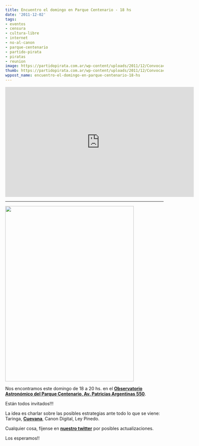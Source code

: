 ```yaml
---
title: Encuentro el domingo en Parque Centenario - 18 hs
date: '2011-12-02'
tags:
- eventos
- censura
- cultura-libre
- internet
- no-al-canon
- parque-centenario
- partido-pirata
- piratas
- reunion
image: https://partidopirata.com.ar/wp-content/uploads/2011/12/Convocacao_pirata.png
thumb: https://partidopirata.com.ar/wp-content/uploads/2011/12/Convocacao_pirata-150x150.png
wppost_name: encuentro-el-domingo-en-parque-centenario-18-hs
---
```


<iframe width="600" height="350" frameborder="0" scrolling="no" marginheight="0" marginwidth="0" src="https://maps.google.com/maps?q=Av+Patricias+Argentinas+550,+Caballito,+Ciudad+Aut%C3%B3noma+de+Buenos+Aires,+Capital+Federal,+Argentina&amp;hl=es&amp;ie=UTF8&amp;geocode=FfTx7_0dzEyE_A&amp;hnear=Av+Patricias+Argentinas+550,+Caballito,+Ciudad+Aut%C3%B3noma+de+Buenos+Aires,+Argentina&amp;t=m&amp;vpsrc=0&amp;hq=&amp;z=14&amp;ll=-34.606604,-58.438452&amp;output=embed"></iframe>
<hr />
<a href="https://partidopirata.com.ar/wp-content/uploads/2011/12/Convocacao_pirata.png"><img src="https://partidopirata.com.ar/wp-content/uploads/2011/12/Convocacao_pirata.png" alt="" title="Convocacao_pirata" width="409" height="558" class="alignleft size-full wp-image-2463" /></a>

Nos encontramos este domingo de 18 a 20 hs. en el <strong><a href="https://maps.google.com/maps?q=Av+Patricias+Argentinas+550,+Caballito,+Ciudad+Aut%C3%B3noma+de+Buenos+Aires,+Capital+Federal,+Argentina&hl=es&ie=UTF8&geocode=FfTx7_0dzEyE_A&hnear=Av+Patricias+Argentinas+550,+Caballito,+Ciudad+Aut%C3%B3noma+de+Buenos+Aires,+Argentina&t=m&z=16&vpsrc=0" target="_blank">Observatorio Astronómico del Parque Centenario, Av. Patricias Argentinas 550</a></strong>.

Están todos invitados!!!

La idea es charlar sobre las posibles estrategias ante todo lo que se viene: Taringa, <strong><a href="https://partidopirata.com.ar/2456/comunicado-de-cuevana-sobre-su-bloqueo-por-telecentro-y-forma-de-saltearse-el-bloqueo">Cuevana</a></strong>, Canon Digital, Ley Pinedo.

Cualquier cosa, fíjense en <strong><a href="https://twitter.com/#!/partidopirataar" target="_blank">nuestro twitter</a></strong> por posibles actualizaciones.

Los esperamos!!

